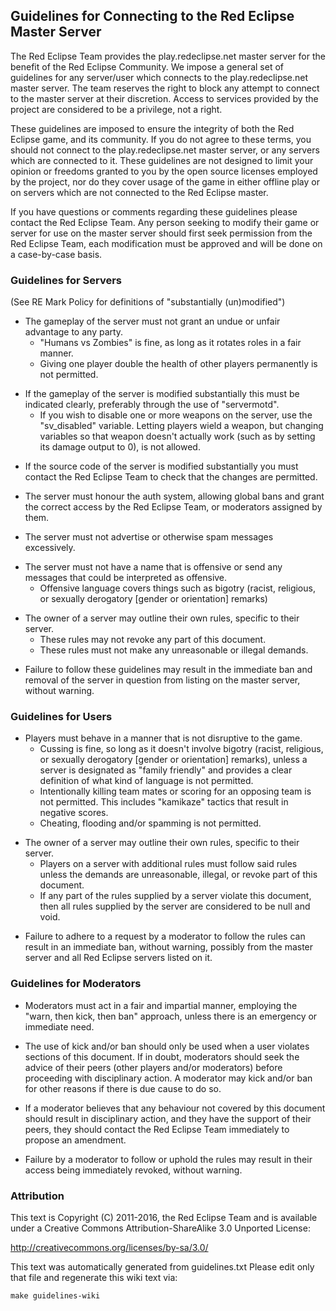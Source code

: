 ## Guidelines for Connecting to the Red Eclipse Master Server

The Red Eclipse Team provides the play.redeclipse.net master server for the benefit of the Red Eclipse Community. We impose a general set of guidelines for any server/user which connects to the play.redeclipse.net master server. The team reserves the right to block any attempt to connect to the master server at their discretion. Access to services provided by the project are considered to be a privilege, not a right.

These guidelines are imposed to ensure the integrity of both the Red Eclipse game, and its community. If you do not agree to these terms, you should not connect to the play.redeclipse.net master server, or any servers which are connected to it. These guidelines are not designed to limit your opinion or freedoms granted to you by the open source licenses employed by the project, nor do they cover usage of the game in either offline play or on servers which are not connected to the Red Eclipse master.

If you have questions or comments regarding these guidelines please contact the Red Eclipse Team. Any person seeking to modify their game or server for use on the master server should first seek permission from the Red Eclipse Team, each modification must be approved and will be done on a case-by-case basis.

### Guidelines for Servers

(See RE Mark Policy for definitions of "substantially (un)modified")

-   The gameplay of the server must not grant an undue or unfair advantage to any party.
    -   "Humans vs Zombies" is fine, as long as it rotates roles in a fair manner.
    -   Giving one player double the health of other players permanently is not permitted.

<!-- -->

-   If the gameplay of the server is modified substantially this must be indicated clearly, preferably through the use of "servermotd".
    -   If you wish to disable one or more weapons on the server, use the "sv\_<weapon>disabled" variable. Letting players wield a weapon, but changing variables so that weapon doesn't actually work (such as by setting its damage output to 0), is not allowed.

<!-- -->

-   If the source code of the server is modified substantially you must contact the Red Eclipse Team to check that the changes are permitted.

<!-- -->

-   The server must honour the auth system, allowing global bans and grant the correct access by the Red Eclipse Team, or moderators assigned by them.

<!-- -->

-   The server must not advertise or otherwise spam messages excessively.

<!-- -->

-   The server must not have a name that is offensive or send any messages that could be interpreted as offensive.
    -   Offensive language covers things such as bigotry (racist, religious, or sexually derogatory \[gender or orientation\] remarks)

<!-- -->

-   The owner of a server may outline their own rules, specific to their server.
    -   These rules may not revoke any part of this document.
    -   These rules must not make any unreasonable or illegal demands.

<!-- -->

-   Failure to follow these guidelines may result in the immediate ban and removal of the server in question from listing on the master server, without warning.

### Guidelines for Users

-   Players must behave in a manner that is not disruptive to the game.
    -   Cussing is fine, so long as it doesn't involve bigotry (racist, religious, or sexually derogatory \[gender or orientation\] remarks), unless a server is designated as "family friendly" and provides a clear definition of what kind of language is not permitted.
    -   Intentionally killing team mates or scoring for an opposing team is not permitted. This includes "kamikaze" tactics that result in negative scores.
    -   Cheating, flooding and/or spamming is not permitted.

<!-- -->

-   The owner of a server may outline their own rules, specific to their server.
    -   Players on a server with additional rules must follow said rules unless the demands are unreasonable, illegal, or revoke part of this document.
    -   If any part of the rules supplied by a server violate this document, then all rules supplied by the server are considered to be null and void.

<!-- -->

-   Failure to adhere to a request by a moderator to follow the rules can result in an immediate ban, without warning, possibly from the master server and all Red Eclipse servers listed on it.

### Guidelines for Moderators

-   Moderators must act in a fair and impartial manner, employing the "warn, then kick, then ban" approach, unless there is an emergency or immediate need.

<!-- -->

-   The use of kick and/or ban should only be used when a user violates sections of this document. If in doubt, moderators should seek the advice of their peers (other players and/or moderators) before proceeding with disciplinary action. A moderator may kick and/or ban for other reasons if there is due cause to do so.

<!-- -->

-   If a moderator believes that any behaviour not covered by this document should result in disciplinary action, and they have the support of their peers, they should contact the Red Eclipse Team immediately to propose an amendment.

<!-- -->

-   Failure by a moderator to follow or uphold the rules may result in their access being immediately revoked, without warning.

### Attribution

This text is Copyright (C) 2011-2016, the Red Eclipse Team and is available under a Creative Commons Attribution-ShareAlike 3.0 Unported License:

<http://creativecommons.org/licenses/by-sa/3.0/>

This text was automatically generated from guidelines.txt Please edit only that file and regenerate this wiki text via:

`make guidelines-wiki`
